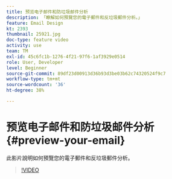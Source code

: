 ```yaml
---
title: 预览电子邮件和防垃圾邮件分析
description: 「瞭解如何預覽您的電子郵件和反垃圾郵件分析。」
feature: Email Design
kt: 2393
thumbnail: 25921.jpg
doc-type: feature video
activity: use
team: TM
exl-id: 45c6fc1b-1276-4f21-97f6-1af3929e0514
role: User, Developer
level: Beginner
source-git-commit: 89df23d00913d36b93d3be03b62c74320524f9c7
workflow-type: tm+mt
source-wordcount: '36'
ht-degree: 38%

---
```


# 预览电子邮件和防垃圾邮件分析{#preview-your-email}

此影片說明如何預覽您的電子郵件和反垃圾郵件分析。

>[!VIDEO](https://video.tv.adobe.com/v/25921?quality=12&learn=on)
